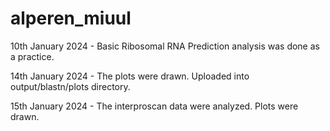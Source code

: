 # alperen_miuul
10th January 2024 - Basic Ribosomal RNA Prediction analysis was done as a practice.

14th January 2024 - The plots were drawn. Uploaded into output/blastn/plots directory.

15th January 2024 - The interproscan data were analyzed. Plots were drawn.